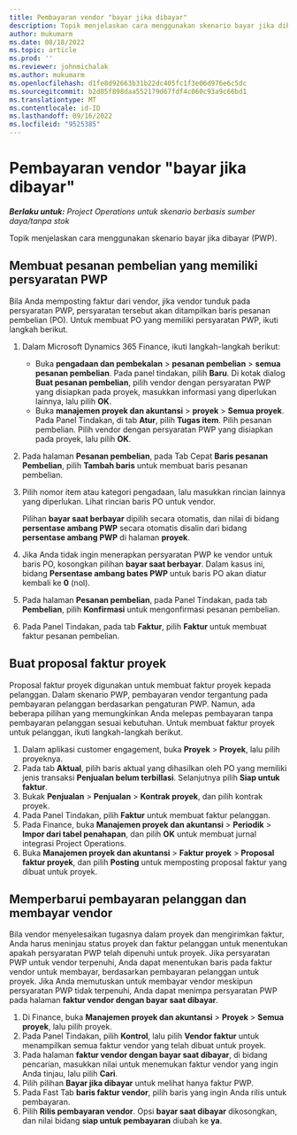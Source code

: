 ```yaml
---
title: Pembayaran vendor "bayar jika dibayar"
description: Topik menjelaskan cara menggunakan skenario bayar jika dibayar (PWP).
author: mukumarm
ms.date: 08/18/2022
ms.topic: article
ms.prod: ''
ms.reviewer: johnmichalak
ms.author: mukumarm
ms.openlocfilehash: d1fe8d92663b31b22dc405fc1f3e06d976e6c5dc
ms.sourcegitcommit: b2d05f898daa552179d67fdf4c060c93a9c66bd1
ms.translationtype: MT
ms.contentlocale: id-ID
ms.lasthandoff: 09/16/2022
ms.locfileid: "9525385"
---
```

# <a name="pay-when-paid-vendor-payments"></a>Pembayaran vendor "bayar jika dibayar"

_**Berlaku untuk:** Project Operations untuk skenario berbasis sumber daya/tanpa stok_

Topik menjelaskan cara menggunakan skenario bayar jika dibayar (PWP).

## <a name="create-a-purchase-order-that-has-pwp-terms"></a>Membuat pesanan pembelian yang memiliki persyaratan PWP

Bila Anda memposting faktur dari vendor, jika vendor tunduk pada persyaratan PWP, persyaratan tersebut akan ditampilkan baris pesanan pembelian (PO). Untuk membuat PO yang memiliki persyaratan PWP, ikuti langkah berikut.

1. Dalam Microsoft Dynamics 365 Finance, ikuti langkah-langkah berikut:

    - Buka **pengadaan dan pembekalan** \> **pesanan pembelian** \> **semua pesanan pembelian**. Pada panel tindakan, pilih **Baru**. Di kotak dialog **Buat pesanan pembelian**, pilih vendor dengan persyaratan PWP yang disiapkan pada proyek, masukkan informasi yang diperlukan lainnya, lalu pilih **OK**.
    - Buka **manajemen proyek dan akuntansi** \> **proyek** \> **Semua proyek**. Pada Panel Tindakan, di tab **Atur**, pilih **Tugas item**. Pilih pesanan pembelian. Pilih vendor dengan persyaratan PWP yang disiapkan pada proyek, lalu pilih **OK**.

2. Pada halaman **Pesanan pembelian**, pada Tab Cepat **Baris pesanan Pembelian**, pilih **Tambah baris** untuk membuat baris pesanan pembelian.
3. Pilih nomor item atau kategori pengadaan, lalu masukkan rincian lainnya yang diperlukan. Lihat rincian baris PO untuk vendor.

    Pilihan **bayar saat berbayar** dipilih secara otomatis, dan nilai di bidang **persentase ambang PWP** secara otomatis disalin dari bidang **persentase ambang PWP** di halaman **proyek**.

4. Jika Anda tidak ingin menerapkan persyaratan PWP ke vendor untuk baris PO, kosongkan pilihan **bayar saat berbayar**. Dalam kasus ini, bidang **Persentase ambang bates PWP** untuk baris PO akan diatur kembali ke **0** (nol).
5. Pada halaman **Pesanan pembelian**, pada Panel Tindakan, pada tab **Pembelian**, pilih **Konfirmasi** untuk mengonfirmasi pesanan pembelian.
6. Pada Panel Tindakan, pada tab **Faktur**, pilih **Faktur** untuk membuat faktur pesanan pembelian.

## <a name="create-a-project-invoice-proposal"></a>Buat proposal faktur proyek

Proposal faktur proyek digunakan untuk membuat faktur proyek kepada pelanggan. Dalam skenario PWP, pembayaran vendor tergantung pada pembayaran pelanggan berdasarkan pengaturan PWP. Namun, ada beberapa pilihan yang memungkinkan Anda melepas pembayaran tanpa pembayaran pelanggan sesuai kebutuhan. Untuk membuat faktur proyek untuk pelanggan, ikuti langkah-langkah berikut.

1. Dalam aplikasi customer engagement, buka **Proyek** \> **Proyek**, lalu pilih proyeknya.
2. Pada tab **Aktual**, pilih baris aktual yang dihasilkan oleh PO yang memiliki jenis transaksi **Penjualan belum terbillasi**. Selanjutnya pilih **Siap untuk faktur**.
3. Bukak **Penjualan** \> **Penjualan** \> **Kontrak proyek**, dan pilih kontrak proyek.
4. Pada Panel Tindakan, pilih **Faktur** untuk membuat faktur pelanggan.
5. Pada Finance, buka **Manajemen proyek dan akuntansi** \> **Periodik** \> **Impor dari tabel penahapan**, dan pilih **OK** untuk membuat jurnal integrasi Project Operations.
6. Buka **Manajemen proyek dan akuntansi** \> **Faktur proyek** \> **Proposal faktur proyek**, dan pilih **Posting** untuk memposting proposal faktur yang dibuat untuk proyek.

## <a name="update-a-customer-payment-and-pay-the-vendor"></a>Memperbarui pembayaran pelanggan dan membayar vendor

Bila vendor menyelesaikan tugasnya dalam proyek dan mengirimkan faktur, Anda harus meninjau status proyek dan faktur pelanggan untuk menentukan apakah persyaratan PWP telah dipenuhi untuk proyek. Jika persyaratan PWP untuk vendor terpenuhi, Anda dapat menentukan baris pada faktur vendor untuk membayar, berdasarkan pembayaran pelanggan untuk proyek. Jika Anda memutuskan untuk membayar vendor meskipun persyaratan PWP tidak terpenuhi, Anda dapat menimpa persyaratan PWP pada halaman **faktur vendor dengan bayar saat dibayar**.

1. Di Finance, buka **Manajemen proyek dan akuntansi** \> **Proyek** \> **Semua proyek**, lalu pilih proyek.
2. Pada Panel Tindakan, pilih **Kontrol**, lalu pilih **Vendor faktur** untuk menampilkan semua faktur vendor yang telah dibuat untuk proyek.
3. Pada halaman **faktur vendor dengan bayar saat dibayar**, di bidang pencarian, masukkan nilai untuk menemukan faktur vendor yang ingin Anda tinjau, lalu pilih **Cari**.
4. Pilih pilihan **Bayar jika dibayar** untuk melihat hanya faktur PWP.
5. Pada Fast Tab **baris faktur vendor**, pilih baris yang ingin Anda rilis untuk pembayaran.
6. Pilih **Rilis pembayaran vendor**. Opsi **bayar saat dibayar** dikosongkan, dan nilai bidang **siap untuk pembayaran** diubah ke **ya**.

